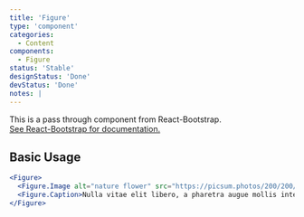 ```yaml
---
title: 'Figure'
type: 'component'
categories:
  - Content
components:
  - Figure
status: 'Stable'
designStatus: 'Done'
devStatus: 'Done'
notes: |
---
```


<p className="lead">
  This is a pass through component from React-Bootstrap.<br/>
  <a href="https://react-bootstrap-v4.netlify.app/components/figures/" target="_blank" rel="noopener noreferrer">
    See React-Bootstrap for documentation.
  </a>
</p>

## Basic Usage

```jsx live
<Figure>
  <Figure.Image alt="nature flower" src="https://picsum.photos/200/200/" />
  <Figure.Caption>Nulla vitae elit libero, a pharetra augue mollis interdum.</Figure.Caption>
</Figure>
```
